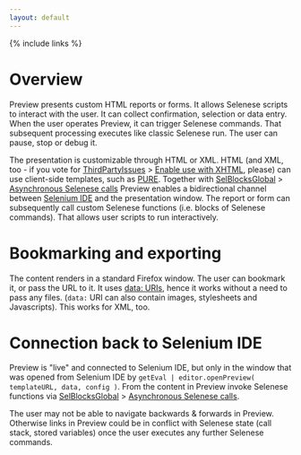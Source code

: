 ```yaml
---
layout: default
---
```

{% include links %}

# Overview
Preview presents custom HTML reports or forms. It allows Selenese scripts to interact with the user. It can collect confirmation, selection or data entry. When the user operates Preview, it can trigger Selenese commands. That subsequent processing executes like classic Selenese run. The user can pause, stop or debug it.

The presentation is customizable through HTML or XML. HTML (and XML, too - if you vote for [ThirdPartyIssues](ThirdPartyIssues) &gt; [Enable use with XHTML](https://github.com/pure/pure/pull/20), please) can use client-side templates, such as [PURE](https://github.com/pure/pure). Together with [SelBlocksGlobal](SelBlocksGlobal) > [Asynchronous Selenese calls](SelBlocksGlobal#asynchronous-selenese-calls) Preview enables a bidirectional channel between [Selenium IDE](SeleniumIDE) and the presentation window. The report or form can subsequently call custom Selenese functions (i.e. blocks of Selenese commands). That allows user scripts to run interactively.

# Bookmarking and exporting
The content renders in a standard Firefox window. The user can bookmark it, or pass the URL to it. It uses [data: URIs](https://developer.mozilla.org/en-US/docs/Web/HTTP/data_URIs), hence it works without a need to pass any files. (`data:` URI can also contain images, stylesheets and Javascripts). This works for XML, too.

# Connection back to Selenium IDE 
Preview is "live" and connected to Selenium IDE, but only in the window that was opened from Selenium IDE by `getEval | editor.openPreview( templateURL, data, config )`. From the content in Preview invoke Selenese functions via [SelBlocksGlobal](SelBlocksGlobal) &gt; [Asynchronous Selenese calls](SelBlocksGlobal#asynchronous-selenese-calls).

The user may not be able to navigate backwards & forwards in Preview. Otherwise links in Preview could be in conflict with Selenese state (call stack, stored variables) once the user executes any further Selenese commands.
<!-- TODO try open in FF sidebar.
TODO Have it configurable via Settings. -->
